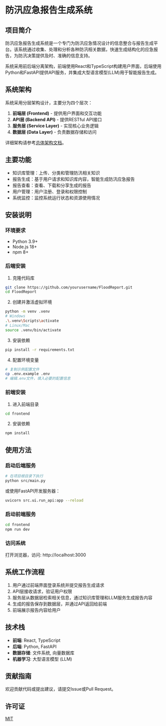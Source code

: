 # 防汛应急报告生成系统

## 项目简介

防汛应急报告生成系统是一个专门为防汛应急情况设计的信息整合与报告生成平台。该系统通过收集、处理和分析各种防汛相关数据，快速生成结构化的应急报告，为防汛决策提供及时、准确的信息支持。

系统采用前后端分离架构，前端使用React和TypeScript构建用户界面，后端使用Python和FastAPI提供API服务，并集成大型语言模型(LLM)用于智能报告生成。

## 系统架构

系统采用分层架构设计，主要分为四个层次：

1. **前端层 (Frontend)** - 提供用户界面和交互功能
2. **API层 (Backend API)** - 提供RESTful API接口
3. **服务层 (Service Layer)** - 实现核心业务逻辑
4. **数据层 (Data Layer)** - 负责数据存储和访问

详细架构请参考[总体架构文档](./总体架构.md)。

## 主要功能

- 知识库管理：上传、分类和管理防汛相关知识
- 报告生成：基于用户请求和知识库内容，智能生成防汛应急报告
- 报告查看：查看、下载和分享生成的报告
- 用户管理：用户注册、登录和权限控制
- 系统监控：监控系统运行状态和资源使用情况

## 安装说明

### 环境要求

- Python 3.9+
- Node.js 18+
- npm 8+

### 后端安装

1. 克隆代码库
```bash
git clone https://github.com/yourusername/FloodReport.git
cd FloodReport
```

2. 创建并激活虚拟环境
```bash
python -m venv .venv
# Windows
.\.venv\Scripts\activate
# Linux/Mac
source .venv/bin/activate
```

3. 安装依赖
```bash
pip install -r requirements.txt
```

4. 配置环境变量
```bash
# 复制示例配置文件
cp .env.example .env
# 编辑.env文件，填入必要的配置信息
```

### 前端安装

1. 进入前端目录
```bash
cd frontend
```

2. 安装依赖
```bash
npm install
```

## 使用方法

### 启动后端服务

```bash
# 在项目根目录下执行
python src/main.py
```

或使用FastAPI开发服务器：

```bash
uvicorn src.ui.run_api:app --reload
```

### 启动前端服务

```bash
cd frontend
npm run dev
```

### 访问系统

打开浏览器，访问: http://localhost:3000

## 系统工作流程

1. 用户通过前端界面登录系统并提交报告生成请求
2. API层接收请求，验证用户权限
3. 服务层从数据层检索相关信息，通过知识库管理和LLM服务生成报告内容
4. 生成的报告保存到数据层，并通过API返回给前端
5. 前端展示报告内容给用户

## 技术栈

- **前端**: React, TypeScript
- **后端**: Python, FastAPI
- **数据存储**: 文件系统, 向量数据库
- **机器学习**: 大型语言模型 (LLM)

## 贡献指南

欢迎贡献代码或提出建议，请提交Issue或Pull Request。

## 许可证

[MIT](LICENSE)
